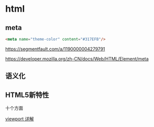 # html

## meta

```html
<meta name="theme-color" content="#317EFB"/>
```

https://segmentfault.com/a/1190000004279791

https://developer.mozilla.org/zh-CN/docs/Web/HTML/Element/meta

## 语义化

## HTML5新特性

十个方面

 [viewport 详解](https://www.jianshu.com/p/5f7d2c89ae7b)


